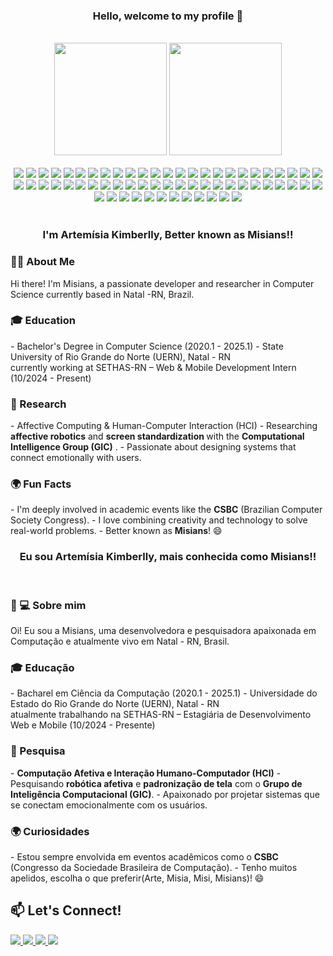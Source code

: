 ### 

<h3 align="center">Hello, welcome to my profile 🤭</h3>
<br>

<center align="center" >
    <div align="center" >
        <img src="https://media1.tenor.com/m/EFaXnC3pyR0AAAAd/squirtle-pokemon.gif" height="180em" />
        <img src="https://github-readme-stats-git-masterrstaa-rickstaa.vercel.app/api/top-langs/?username=Misians&layout=compact&langs_count=7&theme=tokyonight" height="180em" />
  </div>
</center>
<br>
<div align="center">
    <img src="https://img.shields.io/badge/Blogger-FF5722?style=for-the-badge&logo=blogger&logoColor=white"/>
    <img src="https://img.shields.io/badge/Vercel-000000?style=for-the-badge&logo=vercel&logoColor=white"/>
    <img src="https://img.shields.io/badge/Render-46E3B7?style=for-the-badge&logo=render&logoColor=white"/>
    <img src="https://img.shields.io/badge/MySQL-005C84?style=for-the-badge&logo=mysql&logoColor=white"/>
    <img src="https://img.shields.io/badge/Sqlite-003B57?style=for-the-badge&logo=sqlite&logoColor=white"/>
    <img src="https://img.shields.io/badge/phpmyadmin-6C78AF?style=for-the-badge&logo=phpmyadmin&logoColor=white"/>
    <img src="https://img.shields.io/badge/PostgreSQL-316192?style=for-the-badge&logo=postgresql&logoColor=white"/>
    <img src="https://img.shields.io/badge/Adobe%20Photoshop-31A8FF?style=for-the-badge&logo=Adobe%20Photoshop&logoColor=black"/>
    <img src="https://img.shields.io/badge/Adobe%20XD-470137?style=for-the-badge&logo=Adobe%20XD&logoColor=#FF61F6"/>
    <img src="https://img.shields.io/badge/Canva-%2300C4CC.svg?&style=for-the-badge&logo=Canva&logoColor=white"/>
    <img src="https://img.shields.io/badge/Figma-F24E1E?style=for-the-badge&logo=figma&logoColor=white"/>
    <img src="https://img.shields.io/badge/tinkercad-1477D1?style=for-the-badge&logo=tinkercad&logoColor=white"/>
    <img src="https://img.shields.io/badge/axios-671ddf?&style=for-the-badge&logo=axios&logoColor=white"/>
    <img src="https://img.shields.io/badge/Chakra--UI-319795?style=for-the-badge&logo=chakra-ui&logoColor=white"/>
    <img src="https://img.shields.io/badge/conda-342B029.svg?&style=for-the-badge&logo=anaconda&logoColor=white"/>
    <img src="https://img.shields.io/badge/Docker-2CA5E0?style=for-the-badge&logo=docker&logoColor=white"/>
    <img src="https://img.shields.io/badge/Django-092E20?style=for-the-badge&logo=django&logoColor=green"/>
    <img src="https://img.shields.io/badge/Expo-1B1F23?style=for-the-badge&logo=expo&logoColor=white"/>
    <img src="https://img.shields.io/badge/Express%20js-000000?style=for-the-badge&logo=express&logoColor=white"/>
    <img src="https://img.shields.io/badge/firebase-ffca28?style=for-the-badge&logo=firebase&logoColor=black"/>
    <img src="https://img.shields.io/badge/Insomnia-5849be?style=for-the-badge&logo=Insomnia&logoColor=white"/>
    <img src="https://img.shields.io/badge/JWT-000000?style=for-the-badge&logo=JSON%20web%20tokens&logoColor=white"/>
    <img src="https://img.shields.io/badge/Material%20UI-007FFF?style=for-the-badge&logo=mui&logoColor=white"/>
    <img src="https://img.shields.io/badge/Node%20js-339933?style=for-the-badge&logo=nodedotjs&logoColor=white"/>
    <img src="https://img.shields.io/badge/npm-CB3837?style=for-the-badge&logo=npm&logoColor=white"/>
    <img src="https://img.shields.io/badge/Postman-FF6C37?style=for-the-badge&logo=Postman&logoColor=white"/>
    <img src="https://img.shields.io/badge/PowerBI-F2C811?style=for-the-badge&logo=Power%20BI&logoColor=white"/>
    <img src="https://img.shields.io/badge/React-20232A?style=for-the-badge&logo=react&logoColor=61DAFB"/>
    <img src="https://img.shields.io/badge/Sass-CC6699?style=for-the-badge&logo=sass&logoColor=white"/>
    <img src="https://img.shields.io/badge/Tailwind_CSS-38B2AC?style=for-the-badge&logo=tailwind-css&logoColor=white"/>
    <img src="https://img.shields.io/badge/ts--node-3178C6?style=for-the-badge&logo=ts-node&logoColor=white"/>
    <img src="https://img.shields.io/badge/Vite-B73BFE?style=for-the-badge&logo=vite&logoColor=FFD62E"/>
    <img src="https://img.shields.io/badge/Vue%20js-35495E?style=for-the-badge&logo=vuedotjs&logoColor=4FC08D"/>
    <img src="https://img.shields.io/badge/Vuetify-1867C0?style=for-the-badge&logo=vuetify&logoColor=white"/>
    <img src="https://img.shields.io/badge/Xampp-F37623?style=for-the-badge&logo=xampp&logoColor=white"/>
    <img src="https://img.shields.io/badge/Yarn-2C8EBB?style=for-the-badge&logo=yarn&logoColor=white"/>
    <img src="https://img.shields.io/badge/Android_Studio-3DDC84?style=for-the-badge&logo=android-studio&logoColor=white"/>
    <img src="https://img.shields.io/badge/Arduino_IDE-00979D?style=for-the-badge&logo=arduino&logoColor=white"/>
    <img src="https://img.shields.io/badge/Visual_Studio_Code-0078D4?style=for-the-badge&logo=visual%20studio%20code&logoColor=white"/>
    <img src="https://img.shields.io/badge/C-00599C?style=for-the-badge&logo=c&logoColor=white"/>
    <img src="https://img.shields.io/badge/C%2B%2B-00599C?style=for-the-badge&logo=c%2B%2B&logoColor=white"/>
    <img src="https://img.shields.io/badge/HTML5-E34F26?style=for-the-badge&logo=html5&logoColor=white"/>
    <img src="https://img.shields.io/badge/CSS3-1572B6?style=for-the-badge&logo=css3&logoColor=white"/>
    <img src="https://img.shields.io/badge/JavaScript-323330?style=for-the-badge&logo=javascript&logoColor=F7DF1E"/>
    <img src="https://img.shields.io/badge/json-5E5C5C?style=for-the-badge&logo=json&logoColor=white"/>
    <img src="https://img.shields.io/badge/PHP-777BB4?style=for-the-badge&logo=php&logoColor=white"/>
    <img src="https://img.shields.io/badge/Python-FFD43B?style=for-the-badge&logo=python&logoColor=blue"/>
    <img src="https://img.shields.io/badge/TypeScript-007ACC?style=for-the-badge&logo=typescript&logoColor=white"/>
    <img src="https://img.shields.io/badge/Cordova-35434F?style=for-the-badge&logo=apache-cordova&logoColor=E8E8E8"/>
    <img src="https://img.shields.io/badge/Flutter-02569B?style=for-the-badge&logo=flutter&logoColor=white"/>
    <img src="https://img.shields.io/badge/React_Native-20232A?style=for-the-badge&logo=react&logoColor=61DAFB"/>
    <img src="https://img.shields.io/badge/Notion-000000?style=for-the-badge&logo=notion&logoColor=white"/>
    <img src="https://img.shields.io/badge/Overleaf-47A141?style=for-the-badge&logo=Overleaf&logoColor=white"/>
    <img src="https://img.shields.io/badge/Trello-0052CC?style=for-the-badge&logo=trello&logoColor=white"/>
    <img src="https://img.shields.io/badge/Prisma-3982CE?style=for-the-badge&logo=Prisma&logoColor=white"/>
    <img src="https://img.shields.io/badge/typeorm-FE0803?style=for-the-badge&logo=typeorm&logoColor=white"/>
    <img src="https://img.shields.io/badge/Windows-0078D6?style=for-the-badge&logo=windows&logoColor=white"/>
    <img src="https://img.shields.io/badge/Ubuntu-E95420?style=for-the-badge&logo=ubuntu&logoColor=white"/>
    <img src="https://img.shields.io/badge/Arduino-00979D?style=for-the-badge&logo=Arduino&logoColor=white"/>
    <img src="https://img.shields.io/badge/Raspberry%20Pi-A22846?style=for-the-badge&logo=Raspberry%20Pi&logoColor=white"/>
    <img src="https://img.shields.io/badge/GIT-E44C30?style=for-the-badge&logo=git&logoColor=white"/>
    <img src="https://img.shields.io/badge/VirtualBox-21416b?style=for-the-badge&logo=VirtualBox&logoColor=white"/>
   
    

    

    

</div><br>

<h3 align="center">I'm Artemísia Kimberlly, Better known as Misians!! </h3>


<h3>👩‍💻 About Me</h3> Hi there! I'm Misians, a passionate developer and researcher in Computer Science currently based in Natal -RN, Brazil.


<h3> 🎓 Education </h3>
- Bachelor's Degree in Computer Science (2020.1 - 2025.1) - State University of Rio Grande do Norte (UERN), Natal - RN
<br>
currently working at SETHAS-RN – Web & Mobile Development Intern (10/2024 - Present)  

<h3> 🔬 Research </h3>
- Affective Computing & Human-Computer Interaction (HCI)
  - Researching <b>affective robotics</b> and <b>screen standardization </b> with the <b>Computational Intelligence Group (GIC)</b> .  
  - Passionate about designing systems that connect emotionally with users.  

<h3>🌍 Fun Facts </h3>
- I'm deeply involved in academic events like the <b>CSBC</b> (Brazilian Computer Society Congress).  
- I love combining creativity and technology to solve real-world problems.  
- Better known as <b>Misians</b>! 😄  


<br>



<h3 align="center">Eu sou Artemísia Kimberlly, mais conhecida como Misians!! </h3>
<br>


<h3>👩 💻 Sobre mim</h3> Oi! Eu sou a Misians, uma desenvolvedora e pesquisadora apaixonada em Computação e atualmente vivo em Natal - RN, Brasil.

<h3> 🎓 Educação </h3>
- Bacharel em Ciência da Computação (2020.1 - 2025.1) - Universidade do Estado do Rio Grande do Norte (UERN), Natal - RN
<br>
atualmente trabalhando na SETHAS-RN – Estagiária de Desenvolvimento Web e Mobile (10/2024 - Presente)  

<h3> 🔬 Pesquisa</h3>
- <b>Computação Afetiva e Interação Humano-Computador (HCI)</b>
  - Pesquisando <b>robótica afetiva</b> e <b> padronização de tela</b> com o <b> Grupo de Inteligência Computacional (GIC)</b>.  
  - Apaixonado por projetar sistemas que se conectam emocionalmente com os usuários.  

<h3> 🌍 Curiosidades</h3>
- Estou sempre envolvida em eventos acadêmicos como o <b>CSBC</b> (Congresso da Sociedade Brasileira de Computação).    
- Tenho muitos apelidos, escolha o que preferir(Arte, Misia, Misi, Misians)! 😄  

## 📫 Let's Connect!
<div>
    <a href="https://github.com/Misians">
        <img src="https://img.shields.io/badge/GitHub-100000?style=for-the-badge&logo=github&logoColor=white"/>
    </a>
    <a href="https://www.linkedin.com/in/artem%C3%ADsia-kimberlly-87322a1b7/">
        <img src="https://img.shields.io/badge/LinkedIn-0077B5?style=for-the-badge&logo=linkedin&logoColor=white"/>
    </a>
    <a href="https://www.instagram.com/artemisiakimb/?hl=pt-br">
        <img src="https://img.shields.io/badge/Instagram-E4405F?style=for-the-badge&logo=instagram&logoColor=white"/>
    </a>
    <a href="https://portfolio-gxkb7162j-misians-projects.vercel.app/">
        <img src="https://img.shields.io/badge/Portfolio-255E63?style=for-the-badge&logo=About.me&logoColor=white"/>
    </a>
</div>



